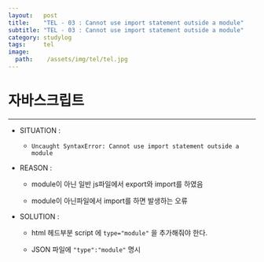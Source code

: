 ```yaml
---
layout:   post
title:    "TEL - 03 : Cannot use import statement outside a module"
subtitle: "TEL - 03 : Cannot use import statement outside a module"
category: studylog
tags:     tel
image:
  path:    /assets/img/tel/tel.jpg
---
```

<!-- more -->
# 자바스크립트  
---  

* SITUATION :  

  * `Uncaught SyntaxError: Cannot use import statement outside a module`

* REASON :  

  * module이 아닌 일반 js파일에서 export와 import를 하였음

  * module이 아닌파일에서 import를 하면 발생하는 오류

* SOLUTION :

  * html 헤드부분 script 에 `type="module"` 을 추가해줘야 한다.

  * JSON 파일에 `"type":"module"` 명시

